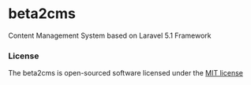 # beta2cms

Content Management System based on Laravel 5.1 Framework

### License

The beta2cms is open-sourced software licensed under the [MIT license](http://opensource.org/licenses/MIT)
